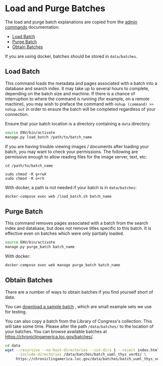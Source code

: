 # Load and Purge Batches

The load and purge batch explanations are copied from the
[admin commands](/docs/advanced/admin-commands.md) documentation.

- [Load Batch](#load-batch)
- [Purge Batch](#purge-batch)
- [Obtain Batches](#obtain-batches)

If you are using docker, batches should be stored in `data/batches`.

## Load Batch

This command loads the metadata and pages associated with a batch into a
database and search index. It may take up to several hours to complete,
depending on the batch size and machine. If there is a chance of interruption
to where the command is running (for example, on a remote machine), you may
wish to preface the command with `nohup (command) >> nohup.out` in order to
ensure the batch will be completed regardless of your connection.

Ensure that your batch location is a directory containing a `data` directory.

```bash
source ENV/bin/activate
manage.py load_batch /path/to/batch_name
```

If you are having trouble viewing images / documents after loading your batch,
you may want to check your permissions. The following are permissive enough to
allow reading files for the image server, text, etc:

```
cd /path/to/batch_name

sudo chmod -R g+rwX
sudo chmod -R o+rX
```

With docker, a path is not needed if your batch is in `data/batches`:

```bash
docker-compose exec web /load_batch.sh batch_name
```

## Purge Batch

This command removes pages associated with a batch from the search index and
database, but does not remove titles specific to this batch. It is effective
even on batches which were only partially loaded.

```bash
source ENV/bin/activate
manage.py purge_batch batch_name
```

With docker:

```bash
docker-compose exec web manage purge_batch batch_name
```

## Obtain Batches

There are a number of ways to obtain batches if you find yourself short of
data.

You can [download a sample batch](https://github.com/open-oni/sample-data) ,
which are small example sets we use for testing.

You can also copy a batch from the Library of Congress's collection. This will
take some time. Please alter the path `/data/batches/` to the location of your
batches. You can browse available batches at
https://chroniclingamerica.loc.gov/batches/.

```bash
cd data
wget --recursive --no-host-directories --cut-dirs 1 --reject index.html* \
     --include-directories /data/batches/batch_uuml_thys_ver01/ \
     https://chroniclingamerica.loc.gov/data/batches/batch_uuml_thys_ver01/
```
